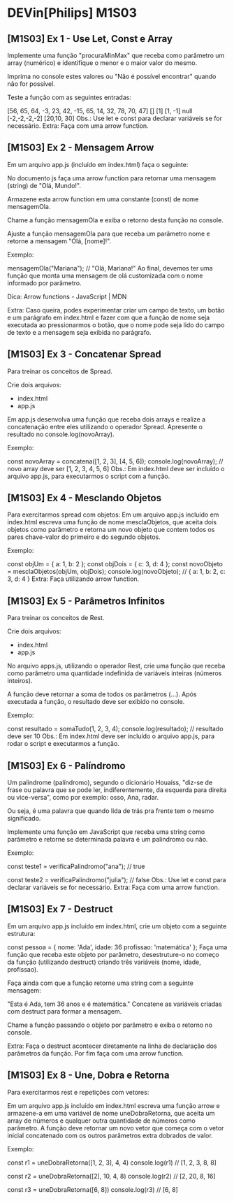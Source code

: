 # DEVin[Philips] M1S03

## [M1S03] Ex 1 - Use Let, Const e Array
Implemente uma função "procuraMinMax" que receba como parâmetro um array (numérico) e identifique o menor e o maior valor do mesmo.

Imprima no console estes valores ou "Não é possível encontrar" quando não for possível.

Teste a função com as seguintes entradas:

[56, 65, 64, -3, 23, 42, -15, 65, 14, 32, 78, 70, 47]
[]
[1]
[1, -1]
null
[-2,-2,-2,-2]
[20,10, 30]
Obs.: Use let e const para declarar variáveis se for necessário.
Extra: Faça com uma arrow function.

## [M1S03] Ex 2 - Mensagem Arrow
Em um arquivo app.js (incluído em index.html) faça o seguinte:

No documento js faça uma arrow function para retornar uma mensagem (string) de "Olá, Mundo!".

Armazene esta arrow function em uma constante (const) de nome mensagemOla.

Chame a função mensagemOla e exiba o retorno desta função no console.

Ajuste a função mensagemOla para que receba um parâmetro nome e retorne a mensagem "Olá, [nome]!".

Exemplo:

mensagemOla("Mariana");
// "Olá, Mariana!"
Ao final, devemos ter uma função que monta uma mensagem de olá customizada com o nome informado por parâmetro.

Dica:
Arrow functions - JavaScript | MDN

Extra: Caso queira, podes experimentar criar um campo de texto, um botão e um parágrafo em index.html e fazer com que a função de nome seja executada ao pressionarmos o botão, que o nome pode seja lido do campo de texto e a mensagem seja exibida no parágrafo.

## [M1S03] Ex 3 - Concatenar Spread
Para treinar os conceitos de Spread.

Crie dois arquivos:
- index.html
- app.js

Em app.js desenvolva uma função que receba dois arrays e realize a concatenação entre eles utilizando o operador Spread.
Apresente o resultado no console.log(novoArray).

Exemplo:

const novoArray = concatena([1, 2, 3], [4, 5, 6]);
console.log(novoArray);
// novo array deve ser [1, 2, 3, 4, 5, 6]
Obs.: Em index.html deve ser incluído o arquivo app.js, para executarmos o script com a função.

## [M1S03] Ex 4 - Mesclando Objetos
Para exercitarmos spread com objetos:
Em um arquivo app.js incluído em index.html escreva uma função de nome mesclaObjetos, que aceita dois objetos como parâmetro e retorna um novo objeto que contem todos os pares chave-valor do primeiro e do segundo objetos.

Exemplo:

const objUm = { a: 1, b: 2 };
const objDois = { c: 3, d: 4 };
const novoObjeto = mesclaObjetos(objUm, objDois);
console.log(novoObjeto);
// { a: 1, b: 2, c: 3, d: 4 }
Extra: Faça utilizando arrow function.

## [M1S03] Ex 5 - Parâmetros Infinitos
Para treinar os conceitos de Rest.

Crie dois arquivos:
- index.html
- app.js

No arquivo apps.js, utilizando o operador Rest, crie uma função que receba como parâmetro uma quantidade indefinida de variáveis inteiras (números inteiros).

A função deve retornar a soma de todos os parâmetros (...).
Após executada a função, o resultado deve ser exibido no console.

Exemplo:

const resultado = somaTudo(1, 2, 3, 4);
console.log(resultado);
// resultado deve ser 10
Obs.: Em index.html deve ser incluído o arquivo app.js, para rodar o script e executarmos a função.

## [M1S03] Ex 6 - Palíndromo
Um palindrome (palíndromo), segundo o dicionário Houaiss,
"diz-se de frase ou palavra que se pode ler, indiferentemente, da esquerda para direita ou vice-versa", como por exemplo: osso, Ana, radar.

Ou seja, é uma palavra que quando lida de trás pra frente tem o mesmo significado.

Implemente uma função em JavaScript que receba uma string como parâmetro e retorne se determinada palavra é um palindromo ou não.

Exemplo:

const teste1 = verificaPalindromo("ana");
// true

const teste2 = verificaPalindromo("julia");
// false
Obs.: Use let e const para declarar variáveis se for necessário.
Extra: Faça com uma arrow function.

## [M1S03] Ex 7 - Destruct
Em um arquivo app.js incluído em index.html, crie um objeto com a seguinte estrutura:

const pessoa = {
  nome: 'Ada',
  idade: 36
  profissao: 'matemática'
};
Faça uma função que receba este objeto por parâmetro, desestruture-o no começo da função (utilizando destruct) criando três variáveis (nome, idade, profissao).

Faça ainda com que a função retorne uma string com a seguinte mensagem:

"Esta é Ada, tem 36 anos e é matemática."
Concatene as variáveis criadas com destruct para formar a mensagem.

Chame a função passando o objeto por parâmetro e exiba o retorno no console.

Extra: Faça o destruct acontecer diretamente na linha de declaração dos parâmetros da função. Por fim faça com uma arrow function.

## [M1S03] Ex 8 - Une, Dobra e Retorna

Para exercitarmos rest e repetições com vetores:

Em um arquivo app.js incluído em index.html escreva uma função arrow e armazene-a em uma variável de nome uneDobraRetorna, que aceita um array de números e qualquer outra quantidade de números como parâmetro. A função deve retornar um novo vetor que começa com o vetor inicial concatenado com os outros parâmetros extra dobrados de valor.

Exemplo:

const r1 = uneDobraRetorna([1, 2, 3], 4, 4)
console.log(r1) // [1, 2, 3, 8, 8]

const r2 = uneDobraRetorna([2], 10, 4, 8) 
console.log(r2) // [2, 20, 8, 16]

const r3 = uneDobraRetorna([6, 8]) 
console.log(r3) // [6, 8]